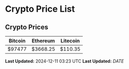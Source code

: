 # Crypto Price List

## Crypto Prices
| Bitcoin | Ethereum | Litecoin |
| ------- | -------- | -------- |
| $97477 | $3668.25 | $110.35 |
**Last Updated:** 2024-12-11 03:23 UTC
**Last Updated:** $DATE$
